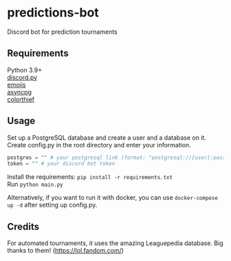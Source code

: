 # predictions-bot
Discord bot for prediction tournaments

## Requirements
Python 3.9+ \
[discord.py](https://pypi.org/project/discord.py/) \
[emojis](https://pypi.org/project/emojis/) \
[asyncpg](https://pypi.org/project/asyncpg/) \
[colorthief](https://pypi.org/project/colorthief/)

## Usage
Set up a PostgreSQL database and create a user and a database on it. \
Create config.py in the root directory and enter your information.
```py
postgres = "" # your postgresql link (format: "postgresql://[user[:password]@][ip][:port][/dbname]")
token = "" # your discord bot token
```
Install the requirements: `pip install -r requirements.txt` \
Run `python main.py`

Alternatively, if you want to run it with docker, you can use `docker-compose up -d` after setting up config.py.

## Credits
For automated tournaments, it uses the amazing Leaguepedia database. Big thanks to them! (https://lol.fandom.com/)